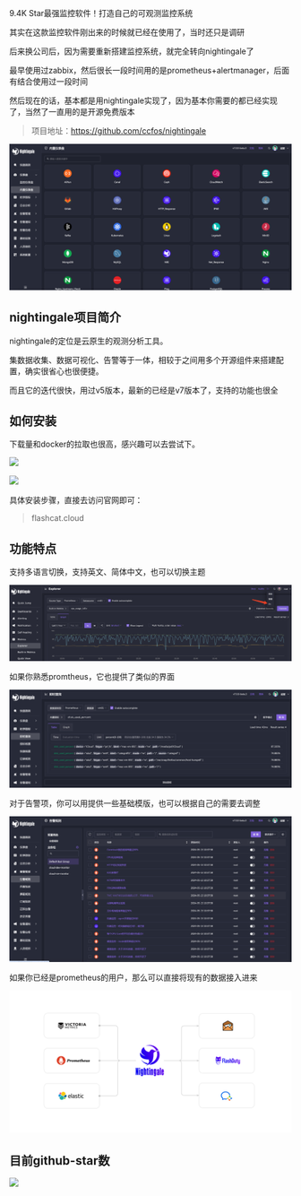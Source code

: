 9.4K Star最强监控软件！打造自己的可观测监控系统

其实在这款监控软件刚出来的时候就已经在使用了，当时还只是调研

后来换公司后，因为需要重新搭建监控系统，就完全转向nightingale了

最早使用过zabbix，然后很长一段时间用的是prometheus+alertmanager，后面有结合使用过一段时间

然后现在的话，基本都是用nightingale实现了，因为基本你需要的都已经实现了，当然了一直用的是开源免费版本

>项目地址：https://github.com/ccfos/nightingale 

![](image.png)

## nightingale项目简介

nightingale的定位是云原生的观测分析工具。

集数据收集、数据可视化、告警等于一体，相较于之间用多个开源组件来搭建配置，确实很省心也很便捷。

而且它的迭代很快，用过v5版本，最新的已经是v7版本了，支持的功能也很全

## 如何安装

下载量和docker的拉取也很高，感兴趣可以去尝试下。

 ![](https://img.shields.io/github/downloads/ccfos/nightingale/total?style=flat-square)

 ![](https://img.shields.io/docker/pulls/flashcatcloud/nightingale)

具体安装步骤，直接去访问官网即可：

>flashcat.cloud

## 功能特点

支持多语言切换，支持英文、简体中文，也可以切换主题

![](image-1.png)

如果你熟悉promtheus，它也提供了类似的界面

![](image-2.png)

对于告警项，你可以用提供一些基础模版，也可以根据自己的需要去调整

![](image-3.png)

如果你已经是prometheus的用户，那么可以直接将现有的数据接入进来

![](image-4.png)


## 目前github-star数

 ![](https://img.shields.io/github/stars/ccfos/nightingale?style=flat-square)